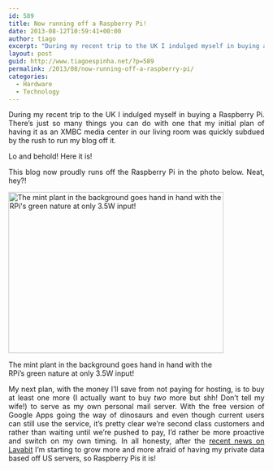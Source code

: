 ```yaml
---
id: 589
title: Now running off a Raspberry Pi!
date: 2013-08-12T10:59:41+00:00
author: tiago
excerpt: "During my recent trip to the UK I indulged myself in buying a Raspberry Pi. There's just so many things you can do with one that my initial plan of having it as an XMBC media center in our living room was quickly subdued by the rush to run my blog off it."
layout: post
guid: http://www.tiagoespinha.net/?p=589
permalink: /2013/08/now-running-off-a-raspberry-pi/
categories:
  - Hardware
  - Technology
---
```

<p style="text-align: justify;">
  During my recent trip to the UK I indulged myself in buying a Raspberry Pi. There&#8217;s just so many things you can do with one that my initial plan of having it as an XMBC media center in our living room was quickly subdued by the rush to run my blog off it.
</p>

<p style="text-align: justify;">
  Lo and behold! Here it is!
</p>

<p style="text-align: justify;">
  This blog now proudly runs off the Raspberry Pi in the photo below. Neat, hey?!
</p>

<div id="attachment_592" style="width: 433px" class="wp-caption aligncenter">
  <a href="http://www.tiagoespinha.net/wp-content/uploads/2013/08/2013-08-12-11.26.22.jpg" rel="lightbox[589]" title="Now running off a Raspberry Pi!"><img class="wp-image-592" alt="The mint plant in the background goes hand in hand with the RPi's green nature at only 3.5W input!" src="http://www.tiagoespinha.net/wp-content/uploads/2013/08/2013-08-12-11.26.22.jpg" width="423" height="317" /></a>
  
  <p class="wp-caption-text">
    The mint plant in the background goes hand in hand with the RPi&#8217;s green nature at only 3.5W input!
  </p>
</div>

<p style="text-align: justify;">
  My next plan, with the money I&#8217;ll save from not paying for hosting, is to buy at least one more (I actually want to buy <em>two</em> more but shh! Don&#8217;t tell my wife!) to serve as my own personal mail server. With the free version of Google Apps going the way of dinosaurs and even though current users can still use the service, it&#8217;s pretty clear we&#8217;re second class customers and rather than waiting until we&#8217;re pushed to pay, I&#8217;d rather be more proactive and switch on my own timing. In all honesty, after the <a href="http://www.theverge.com/2013/8/10/4608664/lavabit-founder-closed-his-secure-email-service-to-protect-the">recent news on Lavabit</a> I&#8217;m starting to grow more and more afraid of having my private data based off US servers, so Raspberry Pis it is!
</p>